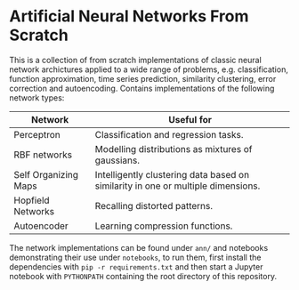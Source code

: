 # Artificial Neural Networks From Scratch

This is a collection of from scratch implementations of classic neural network
archictures applied to a wide range of problems, e.g. classification, function
approximation, time series prediction, similarity clustering, error correction
and autoencoding. Contains implementations of the following network types:

| Network              | Useful for                                                                       |
| -------------------- | -------------------------------------------------------------------------------- |
| Perceptron           | Classification and regression tasks.                                             |
| RBF networks         | Modelling distributions as mixtures of gaussians.                                |
| Self Organizing Maps | Intelligently clustering data based on similarity in one or multiple dimensions. |
| Hopfield Networks    | Recalling distorted patterns.                                                    |
| Autoencoder          | Learning compression functions.                                                  |

The network implementations can be found under `ann/` and notebooks
demonstrating their use under `notebooks`, to run them, first install the
dependencies with `pip -r requirements.txt` and then start a Jupyter notebook
with `PYTHONPATH` containing the root directory of this repository.
